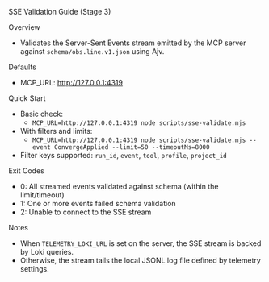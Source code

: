 SSE Validation Guide (Stage 3)

Overview
- Validates the Server-Sent Events stream emitted by the MCP server against `schema/obs.line.v1.json` using Ajv.

Defaults
- MCP_URL: http://127.0.0.1:4319

Quick Start
- Basic check:
  - `MCP_URL=http://127.0.0.1:4319 node scripts/sse-validate.mjs`
- With filters and limits:
  - `MCP_URL=http://127.0.0.1:4319 node scripts/sse-validate.mjs --event ConvergeApplied --limit=50 --timeoutMs=8000`
- Filter keys supported: `run_id`, `event`, `tool`, `profile`, `project_id`

Exit Codes
- 0: All streamed events validated against schema (within the limit/timeout)
- 1: One or more events failed schema validation
- 2: Unable to connect to the SSE stream

Notes
- When `TELEMETRY_LOKI_URL` is set on the server, the SSE stream is backed by Loki queries.
- Otherwise, the stream tails the local JSONL log file defined by telemetry settings.

